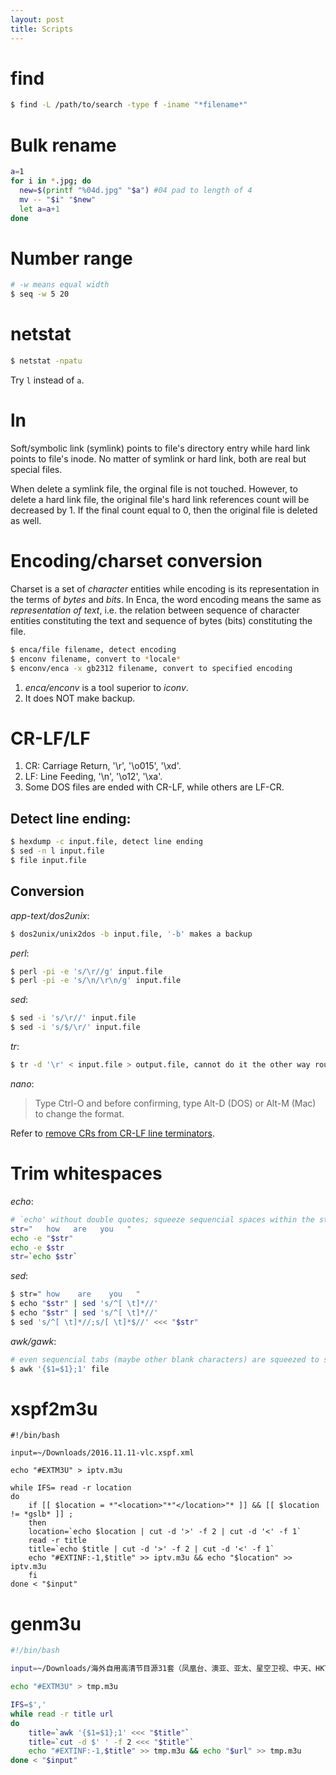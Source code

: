 ```yaml
---
layout: post
title: Scripts
---
```


# find

```bash
$ find -L /path/to/search -type f -iname "*filename*"
```

# Bulk rename

```bash
a=1
for i in *.jpg; do
  new=$(printf "%04d.jpg" "$a") #04 pad to length of 4
  mv -- "$i" "$new"
  let a=a+1
done
```

# Number range

```bash
# -w means equal width
$ seq -w 5 20
```

# netstat

```bash
$ netstat -npatu
```

Try `l` instead of `a`.

# ln

Soft/symbolic link (symlink) points to file's directory entry while hard link points to file's inode. No matter of symlink or hard link, both are real but special files.

   When delete a symlink file, the orginal file is not touched. However, to delete a hard link file, the original file's hard link references count will be decreased by 1. If the final count equal to 0, then the original file is deleted as well.

# Encoding/charset conversion

   Charset is a set of *character* entities while encoding is its representation in the terms of *bytes* and *bits*.  In Enca, the word encoding means the same as *representation of text*, i.e. the relation between sequence of character entities constituting the text and sequence of bytes (bits) constituting the file.
   
   ```bash
   $ enca/file filename, detect encoding
   $ enconv filename, convert to *locale*
   $ enconv/enca -x gb2312 filename, convert to specified encoding
   ```

   1. *enca/enconv* is a tool superior to *iconv*.
   2. It does NOT make backup.

# CR-LF/LF

1. CR: Carriage Return, '\r', '\o015', '\xd'.
2. LF: Line Feeding, '\n', '\o12', '\xa'.
3. Some DOS files are ended with CR-LF, while others are LF-CR.

## Detect line ending:

```bash
$ hexdump -c input.file, detect line ending
$ sed -n l input.file
$ file input.file
```

## Conversion

*app-text/dos2unix*:

```bash
$ dos2unix/unix2dos -b input.file, '-b' makes a backup
```

*perl*:

```bash
$ perl -pi -e 's/\r//g' input.file
$ perl -pi -e 's/\n/\r\n/g' input.file
```

*sed*:

```bash
$ sed -i 's/\r//' input.file
$ sed -i 's/$/\r/' input.file
```

*tr*:

```bash
$ tr -d '\r' < input.file > output.file, cannot do it the other way round
```

*nano*:

>Type Ctrl-O and before confirming, type Alt-D (DOS) or Alt-M (Mac) to change the format.

Refer to [remove CRs from CR-LF line terminators](http://mywiki.wooledge.org/BashFAQ/052).

# Trim whitespaces

*echo*:

```bash
# `echo' without double quotes; squeeze sequencial spaces within the string to single one
str="   how   are	you   "
echo -e "$str"
echo -e $str
str=`echo $str`
```

*sed*:

```bash
$ str=" how    are    you   "
$ echo "$str" | sed 's/^[ \t]*//'
$ echo "$str" | sed 's/^[ \t]*//'
$ sed 's/^[ \t]*//;s/[ \t]*$//' <<< "$str"
```

*awk/gawk*:

```bash
# even sequencial tabs (maybe other blank characters) are squeezed to single space within string
$ awk '{$1=$1};1' file
```

# xspf2m3u

```
#!/bin/bash

input=~/Downloads/2016.11.11-vlc.xspf.xml

echo "#EXTM3U" > iptv.m3u

while IFS= read -r location
do
    if [[ $location = *"<location>"*"</location>"* ]] && [[ $location != *gslb* ]] ;
    then
	location=`echo $location | cut -d '>' -f 2 | cut -d '<' -f 1`
	read -r title
	title=`echo $title | cut -d '>' -f 2 | cut -d '<' -f 1`
	echo "#EXTINF:-1,$title" >> iptv.m3u && echo "$location" >> iptv.m3u
    fi
done < "$input"
```

# genm3u

```bash
#!/bin/bash

input=~/Downloads/海外自用高清节目源31套（凤凰台、澳亚、亚太、星空卫视、中天、HKTV等）.txt

echo "#EXTM3U" > tmp.m3u 

IFS=$','
while read -r title url
do
    title=`awk '{$1=$1};1' <<< "$title"`
    title=`cut -d $' ' -f 2 <<< "$title"`
    echo "#EXTINF:-1,$title" >> tmp.m3u && echo "$url" >> tmp.m3u
done < "$input"
```
